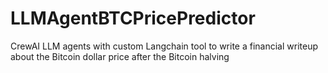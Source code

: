 # LLMAgentBTCPricePredictor
CrewAI LLM agents with custom Langchain tool to write a financial writeup about the Bitcoin dollar price after the Bitcoin halving
